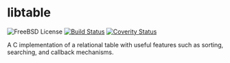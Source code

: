 # libtable

![FreeBSD License](https://img.shields.io/:license-freebsd-red.svg)
[![Build Status](https://travis-ci.org/sgerbino/libtable.svg)](https://travis-ci.org/sgerbino/libtable)
[![Coverity Status](https://scan.coverity.com/projects/7249/badge.svg)](https://scan.coverity.com/projects/sgerbino-libtable)

A C implementation of a relational table with useful features such as sorting, searching, and callback mechanisms.
